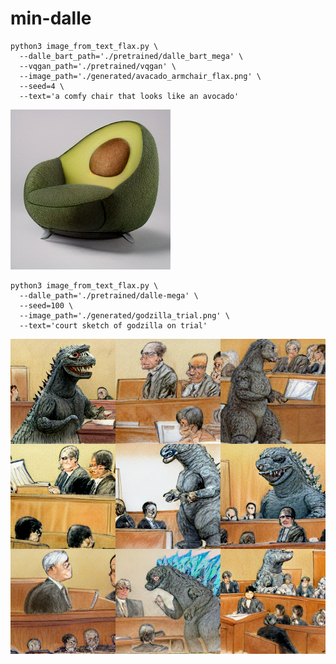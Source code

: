 # min-dalle


```
python3 image_from_text_flax.py \
  --dalle_bart_path='./pretrained/dalle_bart_mega' \
  --vqgan_path='./pretrained/vqgan' \
  --image_path='./generated/avacado_armchair_flax.png' \
  --seed=4 \
  --text='a comfy chair that looks like an avocado'
```
![Avocado Armchair](examples/avocado_armchair.png)


```
python3 image_from_text_flax.py \
  --dalle_path='./pretrained/dalle-mega' \
  --seed=100 \
  --image_path='./generated/godzilla_trial.png' \
  --text='court sketch of godzilla on trial'
```

![Godzilla Trial](examples/godzilla_trial.png)